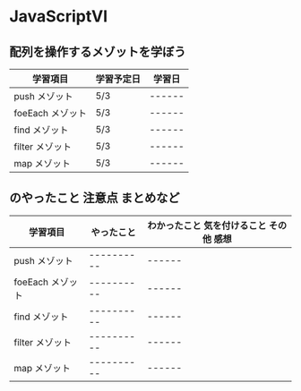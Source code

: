 # JavaScriptⅥ

## 配列を操作するメゾットを学ぼう

| 学習項目         | 学習予定日 | 学習日 |
| ---------------- | ---------- | ------ |
| push メゾット    | 5/3        | ------ |
| foeEach メゾット | 5/3        | ------ |
| find メゾット    | 5/3        | ------ |
| filter メゾット  | 5/3        | ------ |
| map メゾット     | 5/3        | ------ |

## のやったこと 注意点 まとめなど

| 学習項目         | やったこと | わかったこと 気を付けること その他 感想 |
| ---------------- | ---------- | --------------------------------------- |
| push メゾット    | ---------- | ------                                  |
| foeEach メゾット | ---------- | ------                                  |
| find メゾット    | ---------- | ------                                  |
| filter メゾット  | ---------- | ------                                  |
| map メゾット     | ---------- | ------                                  |
